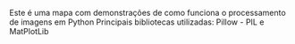 Este é uma mapa com demonstrações de como funciona o processamento de imagens em Python
Principais bibliotecas utilizadas:
Pillow - PIL e MatPlotLib